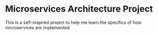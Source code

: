 # Microservices Architecture Project

This is a self-inspired project to help me learn the specifics of how microservices are implemented. 

